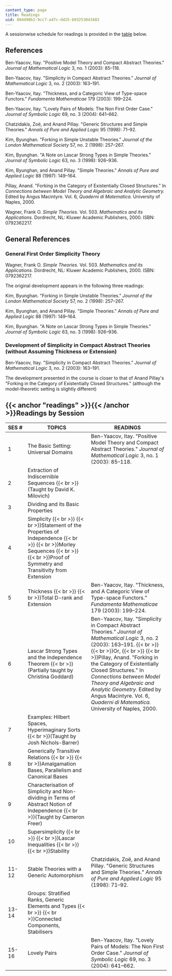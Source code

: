 ```yaml
---
content_type: page
title: Readings
uid: 804d90b2-9cc7-a47c-dd25-b93253043483
---
```


A sessionwise schedule for readings is provided in the [table](#readings) below.

References
----------

Ben-Yaacov, Itay. "Positive Model Theory and Compact Abstract Theories." _Journal of Mathematical Logic_ 3, no. 1 (2003): 85–118.

Ben-Yaacov, Itay. "Simplicity in Compact Abstract Theories." _Journal of Mathematical Logic_ 3, no. 2 (2003): 163–191.

Ben-Yaacov, Itay. "Thickness, and a Categoric View of Type-space Functors." _Fundamenta Mathematicae_ 179 (2003): 199–224.

Ben-Yaacov, Itay. "Lovely Pairs of Models: The Non First Order Case." _Journal of Symbolic Logic_ 69, no. 3 (2004): 641–662.

Chatzidakis, Zoë, and Anand Pillay. "Generic Structures and Simple Theories." _Annals of Pure and Applied Logic_ 95 (1998): 71–92.

Kim, Byunghan. "Forking in Simple Unstable Theories." _Journal of the London Mathematical Society_ 57, no. 2 (1998): 257–267.

Kim, Byunghan. "A Note on Lascar Strong Types in Simple Theories." _Journal of Symbolic Logic_ 63, no. 3 (1998): 926–936.

Kim, Byunghan, and Anand Pillay. "Simple Theories." _Annals of Pure and Applied Logic_ 88 (1997): 149–164.

Pillay, Anand. "Forking in the Category of Existentially Closed Structures." In _Connections between Model Theory and Algebraic and Analytic Geometry._ Edited by Angus Macintyre. Vol. 6, _Quaderni di Matematica._ University of Naples, 2000.

Wagner, Frank O. _Simple Theories._ Vol. 503. _Mathematics and its Applications._ Dordrecht, NL: Kluwer Academic Publishers, 2000. ISBN: 0792362217.

General References
------------------

### General First Order Simplicity Theory

Wagner, Frank O. _Simple Theories._ Vol. 503. _Mathematics and its Applications._ Dordrecht, NL: Kluwer Academic Publishers, 2000. ISBN: 0792362217.

The original development appears in the following three readings:

Kim, Byunghan. "Forking in Simple Unstable Theories." _Journal of the London Mathematical Society_ 57, no. 2 (1998): 257–267.

Kim, Byunghan, and Anand Pillay. "Simple Theories." _Annals of Pure and Applied Logic_ 88 (1997): 149–164.

Kim, Byunghan. "A Note on Lascar Strong Types in Simple Theories." _Journal of Symbolic Logic_ 63, no. 3 (1998): 926–936.

### Development of Simplicity in Compact Abstract Theories (without Assuming Thickness or Extension)

Ben-Yaacov, Itay. "Simplicity in Compact Abstract Theories." _Journal of Mathematical Logic_ 3, no. 2 (2003): 163–191.

The development presented in the course is closer to that of Anand Pillay's "Forking in the Category of Existentially Closed Structures." (although the model-theoretic setting is slightly different)

{{< anchor "readings" >}}{{< /anchor >}}Readings by Session
-----------------------------------------------------------

| SES # | TOPICS | READINGS |
| --- | --- | --- |
| 1 | The Basic Setting: Universal Domains | Ben-Yaacov, Itay. "Positive Model Theory and Compact Abstract Theories." _Journal_ _of Mathematical Logic_ 3, no. 1 (2003): 85–118. |
| 2 | Extraction of Indiscernible Sequences  {{< br >}}(Taught by David K. Milovich) |  |
| 3 | Dividing and its Basic Properties |  |
| 4 | Simplicity  {{< br >}}  {{< br >}}Statement of the Properties of Independence  {{< br >}}  {{< br >}}Morley Sequences  {{< br >}}  {{< br >}}Proof of Symmetry and Transitivity from Extension |  |
| 5 | Thickness  {{< br >}}  {{< br >}}Total D-rank and Extension | Ben-Yaacov, Itay. "Thickness, and A Categoric View of Type-space Functors." _Fundamenta Mathematicae_ 179 (2003): 199–224. |
| 6 | Lascar Strong Types and the Independence Theorem  {{< br >}}(Partially taught by Christina Goddard) | Ben-Yaacov, Itay. "Simplicity in Compact Abstract Theories." _Journal of Mathematical Logic_ 3, no. 2 (2003): 163–191.  {{< br >}}  {{< br >}}Or,  {{< br >}}  {{< br >}}Pillay, Anand. "Forking in the Category of Existentially Closed Structures." In _Connections between Model Theory and Algebraic and Analytic Geometry._ Edited by Angus Macintyre. Vol. 6, _Quaderni di Matematica._ University of Naples, 2000. |
| 7 | Examples: Hilbert Spaces, Hyperimaginary Sorts  {{< br >}}(Taught by Josh Nichols-Barrer) |  |
| 8 | Generically Transitive Relations  {{< br >}}  {{< br >}}Amalgamation Bases, Parallelism and Canonical Bases |  |
| 9 | Characterisation of Simplicity and Non-dividing in Terms of Abstract Notion of Independence  {{< br >}}(Taught by Cameron Freer) |  |
| 10 | Supersimplicity  {{< br >}}  {{< br >}}Lascar Inequalities  {{< br >}}  {{< br >}}Stability |  |
| 11-12 | Stable Theories with a Generic Automorphism | Chatzidakis, Zoë, and Anand Pillay. "Generic Structures and Simple Theories." _Annals of Pure and Applied Logic_ 95 (1998): 71–92. |
| 13-14 | Groups: Stratified Ranks, Generic Elements and Types  {{< br >}}  {{< br >}}Connected Components, Stabilisers |  |
| 15-16 | Lovely Pairs | Ben-Yaacov, Itay. "Lovely Pairs of Models: The Non First Order Case." _Journal of Symbolic Logic_ 69, no. 3 (2004): 641–662.